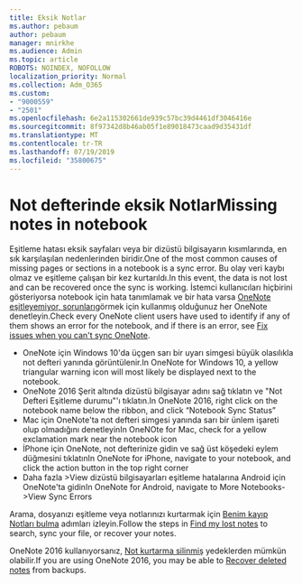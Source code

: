 ```yaml
---
title: Eksik Notlar
ms.author: pebaum
author: pebaum
manager: mnirkhe
ms.audience: Admin
ms.topic: article
ROBOTS: NOINDEX, NOFOLLOW
localization_priority: Normal
ms.collection: Adm_O365
ms.custom:
- "9000559"
- "2501"
ms.openlocfilehash: 6e2a115302661de939c57bc39d4461df3046416e
ms.sourcegitcommit: 8f97342d8b46ab05f1e89018473caad9d35431df
ms.translationtype: MT
ms.contentlocale: tr-TR
ms.lasthandoff: 07/19/2019
ms.locfileid: "35800675"
---
```

# <a name="missing-notes-in-notebook"></a><span data-ttu-id="b507e-102">Not defterinde eksik Notlar</span><span class="sxs-lookup"><span data-stu-id="b507e-102">Missing notes in notebook</span></span>

<span data-ttu-id="b507e-103">Eşitleme hatası eksik sayfaları veya bir dizüstü bilgisayarın kısımlarında, en sık karşılaşılan nedenlerinden biridir.</span><span class="sxs-lookup"><span data-stu-id="b507e-103">One of the most common causes of missing pages or sections in a notebook is a sync error.</span></span> <span data-ttu-id="b507e-104">Bu olay veri kaybı olmaz ve eşitleme çalışan bir kez kurtarıldı.</span><span class="sxs-lookup"><span data-stu-id="b507e-104">In this event, the data is not lost and can be recovered once the sync is working.</span></span> <span data-ttu-id="b507e-105">İstemci kullanıcıları hiçbirini gösteriyorsa notebook için hata tanımlamak ve bir hata varsa [OneNote eşitleyemiyor, sorunları](https://support.office.com/article/299495ef-66d1-448f-90c1-b785a6968d45)görmek için kullanmış olduğunuz her OneNote denetleyin.</span><span class="sxs-lookup"><span data-stu-id="b507e-105">Check every OneNote client users have used to identify if any of them shows an error for the notebook, and if there is an error, see [Fix issues when you can't sync OneNote](https://support.office.com/article/299495ef-66d1-448f-90c1-b785a6968d45).</span></span>

- <span data-ttu-id="b507e-106">OneNote için Windows 10'da üçgen sarı bir uyarı simgesi büyük olasılıkla not defteri yanında görüntülenir.</span><span class="sxs-lookup"><span data-stu-id="b507e-106">In OneNote for Windows 10, a yellow triangular warning icon will most likely be displayed next to the notebook.</span></span>
- <span data-ttu-id="b507e-107">OneNote 2016 Şerit altında dizüstü bilgisayar adını sağ tıklatın ve "Not Defteri Eşitleme durumu"'ı tıklatın.</span><span class="sxs-lookup"><span data-stu-id="b507e-107">In OneNote 2016, right click on the notebook name below the ribbon, and click “Notebook Sync Status”</span></span>
- <span data-ttu-id="b507e-108">Mac için OneNote'ta not defteri simgesi yanında sarı bir ünlem işareti olup olmadığını denetleyin</span><span class="sxs-lookup"><span data-stu-id="b507e-108">In OneNOte for Mac, check for a yellow exclamation mark near the notebook icon</span></span>
- <span data-ttu-id="b507e-109">İPhone için OneNote, not defterinize gidin ve sağ üst köşedeki eylem düğmesini tıklatın</span><span class="sxs-lookup"><span data-stu-id="b507e-109">In OneNote for iPhone, navigate to your notebook, and click the action button in the top right corner</span></span>
- <span data-ttu-id="b507e-110">Daha fazla >View dizüstü bilgisayarları eşitleme hatalarına Android için OneNote'ta gidin</span><span class="sxs-lookup"><span data-stu-id="b507e-110">In OneNote for Android, navigate to More Notebooks->View Sync Errors</span></span>

<span data-ttu-id="b507e-111">Arama, dosyanızı eşitleme veya notlarınızı kurtarmak için [Benim kayıp Notları bulma](https://support.office.com/article/32cb2bd7-afe7-44d2-a711-398a88421287) adımları izleyin.</span><span class="sxs-lookup"><span data-stu-id="b507e-111">Follow the steps in [Find my lost notes](https://support.office.com/article/32cb2bd7-afe7-44d2-a711-398a88421287) to search, sync your file, or recover your notes.</span></span>

<span data-ttu-id="b507e-112">OneNote 2016 kullanıyorsanız, [Not kurtarma silinmiş](https://support.office.com/article/32ed1036-74fd-4c21-bc28-033a486e6b14) yedeklerden mümkün olabilir.</span><span class="sxs-lookup"><span data-stu-id="b507e-112">If you are using OneNote 2016, you may be able to [Recover deleted notes](https://support.office.com/article/32ed1036-74fd-4c21-bc28-033a486e6b14) from backups.</span></span>